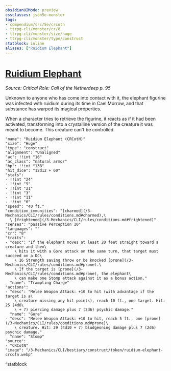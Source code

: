 ```yaml
---
obsidianUIMode: preview
cssclasses: json5e-monster
tags:
- compendium/src/5e/crcotn
- ttrpg-cli/monster/cr/8
- ttrpg-cli/monster/size/huge
- ttrpg-cli/monster/type/construct
statblock: inline
aliases: ["Ruidium Elephant"]
---
```

# [Ruidium Elephant](3-Mechanics\CLI\bestiary\construct/ruidium-elephant-crcotn.md)
*Source: Critical Role: Call of the Netherdeep p. 95*  

Unknown to anyone who has come into contact with it, the elephant figurine was infected with ruidium during its time in Cael Morrow, and that substance has warped its magical properties.

When a character tries to retrieve the figurine, it reacts as if it had been activated, transforming into a crystalline version of the creature it was meant to become. This creature can't be controlled.

```statblock
"name": "Ruidium Elephant (CRCotN)"
"size": "Huge"
"type": "construct"
"alignment": "Unaligned"
"ac": !!int "16"
"ac_class": "natural armor"
"hp": !!int "138"
"hit_dice": "12d12 + 60"
"stats":
- !!int "24"
- !!int "9"
- !!int "21"
- !!int "3"
- !!int "11"
- !!int "6"
"speed": "40 ft."
"condition_immunities": "[charmed](/3-Mechanics/CLI/rules/conditions.md#charmed),\
  \ [frightened](/3-Mechanics/CLI/rules/conditions.md#frightened)"
"senses": "passive Perception 10"
"languages": ""
"cr": "8"
"traits":
- "desc": "If the elephant moves at least 20 feet straight toward a creature and then\
    \ hits it with a Gore attack on the same turn, that target must succeed on a DC\
    \ 16 Strength saving throw or be knocked [prone](/3-Mechanics/CLI/rules/conditions.md#prone).\
    \ If the target is [prone](/3-Mechanics/CLI/rules/conditions.md#prone), the elephant\
    \ can make one Stomp attack against it as a bonus action."
  "name": "Trampling Charge"
"actions":
- "desc": "Melee Weapon Attack: +10 to hit (with advantage if the target is a\
    \ creature missing any hit points), reach 10 ft., one target. Hit: 25 (4d8\
    \ + 7) piercing damage plus 7 (2d6) psychic damage."
  "name": "Gore"
- "desc": "Melee Weapon Attack: +10 to hit, reach 5 ft., one [prone](/3-Mechanics/CLI/rules/conditions.md#prone)\
    \ creature. Hit: 29 (4d10 + 7) bludgeoning damage plus 7 (2d6) psychic damage."
  "name": "Stomp"
"source":
- "CRCotN"
"image": "/3-Mechanics/CLI/bestiary/construct/token/ruidium-elephant-crcotn.webp"
```
^statblock